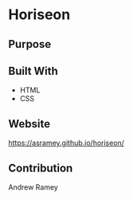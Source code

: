 # Horiseon

## Purpose

## Built With
* HTML
* CSS

## Website
https://asramey.github.io/horiseon/

## Contribution
Andrew Ramey
